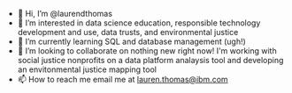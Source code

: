 - 👋 Hi, I’m @laurendthomas
- 👀 I’m interested in data science education, responsible technology development and use, data trusts, and environmental justice
- 🌱 I’m currently learning SQL and database management (ugh!)
- 💞️ I’m looking to collaborate on nothing new right now! I'm working with social justice nonprofits on a data platform analaysis tool and developing an envitonmental justice mapping tool 
- 📫 How to reach me email me at lauren.thomas@ibm.com

<!---
laurendthomas/laurendthomas is a ✨ special ✨ repository because its `README.md` (this file) appears on your GitHub profile.
You can click the Preview link to take a look at your changes.
--->
